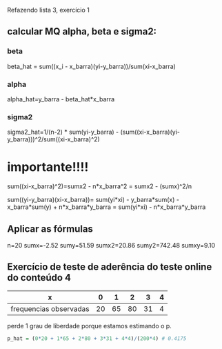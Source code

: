 Refazendo lista 3, exercício 1

## calcular MQ alpha, beta e sigma2:

### beta
beta_hat = sum((x_i - x_barra)(yi-y_barra))/sum(xi-x_barra)

### alpha
alpha_hat=y_barra - beta_hat\*x_barra

### sigma2
sigma2_hat=1/(n-2) \* sum(yi-y_barra) - (sum((xi-x_barra)(yi-y_barra)))^2/sum((xi-x_barra)^2)

# importante!!!!
sum((xi-x_barra)^2)=sumx2 - n\*x_barra^2 = sumx2 - (sumx)^2/n

sum((yi-y_barra)(xi-x_barra))= sum(yi\*xi) - y_barra\*sum(x) - x_barra\*sum(y) + n\*x_barra\*y_barra = sum(yi\*xi) - n\*x_barra\*y_barra

## Aplicar as fórmulas
n=20
sumx=-2.52
sumy=51.59
sumx2=20.86
sumy2=742.48
sumxy=9.10

## Exercício de teste de aderência do teste online do conteúdo 4

| x                      | 0   | 1   | 2   | 3   | 4   |
| ---------------------- | --- | --- | --- | --- | --- |
| frequencias observadas | 20  | 65  | 80  | 31  | 4   |

perde 1 grau de liberdade porque estamos estimando o p.

```r
p_hat = (0*20 + 1*65 + 2*80 + 3*31 + 4*4)/(200*4) # 0.4175

```